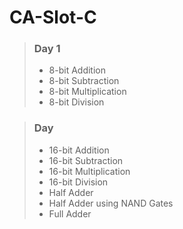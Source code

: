 # CA-Slot-C
> ### Day 1
> - 8-bit Addition
> - 8-bit Subtraction
> - 8-bit Multiplication
> - 8-bit Division

> ### Day 
> - 16-bit Addition
> - 16-bit Subtraction
> - 16-bit Multiplication
> - 16-bit Division
> - Half Adder
> - Half Adder using NAND Gates
> - Full Adder

